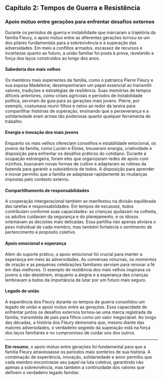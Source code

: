 ## Capítulo 2: Tempos de Guerra e Resistência

### Apoio mútuo entre gerações para enfrentar desafios externos

Durante os períodos de guerra e instabilidade que marcaram a trajetória da família Fleury, o apoio mútuo entre as diferentes gerações tornou-se um dos pilares fundamentais para a sobrevivência e a superação das adversidades. Em meio a conflitos armados, escassez de recursos e incertezas quanto ao futuro, a união familiar foi posta à prova, revelando a força dos laços construídos ao longo dos anos.

#### Sabedoria dos mais velhos

Os membros mais experientes da família, como o patriarca Pierre Fleury e sua esposa Madeleine, desempenharam um papel essencial ao transmitir valores, tradições e estratégias de resiliência. Suas memórias de tempos difíceis anteriores, como crises agrícolas e períodos de instabilidade política, serviram de guia para as gerações mais jovens. Pierre, por exemplo, costumava reunir filhos e netos ao redor da lareira para compartilhar histórias de superação, ensinando que a perseverança e a solidariedade eram armas tão poderosas quanto qualquer ferramenta de trabalho.

#### Energia e inovação dos mais jovens

Enquanto os mais velhos ofereciam conselhos e estabilidade emocional, os jovens da família, como Lucien e Éloise, trouxeram energia, criatividade e disposição para enfrentar os desafios práticos do cotidiano. Durante a ocupação estrangeira, foram eles que organizaram redes de apoio com vizinhos, buscaram novas formas de cultivo e adaptaram as rotinas da fazenda para garantir a subsistência de todos. A disposição para aprender e inovar permitiu que a família se adaptasse rapidamente às mudanças impostas pelo contexto externo.

#### Compartilhamento de responsabilidades

A cooperação intergeracional também se manifestou na divisão equilibrada das tarefas e responsabilidades. Em tempos de escassez, todos contribuíam conforme suas capacidades: as crianças ajudavam na colheita, os adultos cuidavam da segurança e do planejamento, e os idosos orientavam as decisões mais delicadas. Essa partilha não apenas aliviava o peso individual de cada membro, mas também fortalecia o sentimento de pertencimento e propósito coletivo.

#### Apoio emocional e esperança

Além do suporte prático, o apoio emocional foi crucial para manter a esperança em meio às adversidades. As conversas noturnas, os momentos de oração e as pequenas celebrações familiares serviam para renovar a fé em dias melhores. O exemplo de resiliência dos mais velhos inspirava os jovens a não desistirem, enquanto a alegria e a esperança das crianças lembravam a todos da importância de lutar por um futuro mais seguro.

#### Legado de união

A experiência dos Fleury durante os tempos de guerra consolidou um legado de união e apoio mútuo entre as gerações. Essa capacidade de enfrentar juntos os desafios externos tornou-se uma marca registrada da família, transmitida de pais para filhos como um valor inegociável. Ao longo das décadas, a história dos Fleury demonstra que, mesmo diante das maiores adversidades, o verdadeiro segredo da superação está na força dos laços familiares e no compromisso de cuidar uns dos outros.

---

**Em resumo**, o apoio mútuo entre gerações foi fundamental para que a família Fleury atravessasse os períodos mais sombrios de sua história. A combinação de experiência, inovação, solidariedade e amor permitiu que cada membro encontrasse seu papel na luta coletiva, garantindo não apenas a sobrevivência, mas também a continuidade dos valores que definem o verdadeiro legado familiar.